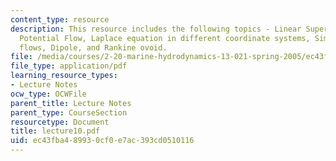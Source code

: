 ```yaml
---
content_type: resource
description: This resource includes the following topics - Linear Superposition for
  Potential Flow, Laplace equation in different coordinate systems, Simple Potential
  flows, Dipole, and Rankine ovoid.
file: /media/courses/2-20-marine-hydrodynamics-13-021-spring-2005/ec43fba489930cf0e7ac393cd0510116_lecture10.pdf
file_type: application/pdf
learning_resource_types:
- Lecture Notes
ocw_type: OCWFile
parent_title: Lecture Notes
parent_type: CourseSection
resourcetype: Document
title: lecture10.pdf
uid: ec43fba4-8993-0cf0-e7ac-393cd0510116
---
```

